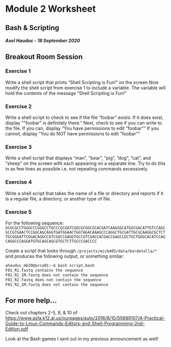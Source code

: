 # Module 2 Worksheet
## Bash & Scripting
#### *Axel Hauduc - 18 September 2020*

## Breakout Room Session
### Exercise 1
Write a shell script that prints “Shell Scripting is Fun!” on the screen
Now modify the shell script from exercise 1 to include a variable. The variable will hold the contents of the message “Shell Scripting is Fun!”


### Exercise 2
Write a shell script to check to see if the file “foobar” exists. If it does exist, display “"foobar" is definitely there.” Next, check to see if you can write to the file. If you can, display “You have permissions to edit "foobar"” If you cannot, display “You do NOT have permissions to edit "foobar"”

### Exercise 3
Write a shell script that displays “man”, ”bear”, ”pig”, ”dog”, ”cat”, and “sheep” on the screen with each appearing on a separate line. Try to do this in as few lines as possible i.e. not repeating commands excessively.

### Exercise 4
Write a shell script that takes the name of a file or directory and reports if it is a regular file, a directory, or another type of file.


### Exercise 5
For the following sequence:
```GCGCGCCTGGGCCCGGGCCTGCCCGCGATCGGCGCGGCGCACGATCAAGGGCATGGCGACATTGTCCAGCGCCGTGAACTCCGGCAGCAGGTGATGGAACTGGTAGACAAAGCCCAGGCTGCGATTGCGCAAGGCGCTCTTGCGGGATTCGGACAGGCCGTCGGCCGAGGTGCCGTCGACCACGACCGAGCCGCTGCTGGGCACATCCAGCAGGCCCAGGATGTGCAGCAGCGTGCTCTTGCCCGACCCC```

Create a script that looks through ```/projects/micb405/data/bordetella/*``` and produces the following output, or something similar:
```bash
ahauduc_mb20@orca01:~$ bash script.bash
F01_R1.fastq contains the sequence
F01_R1_1M.fastq does not contain the sequence
F01_R2.fastq does not contain the sequence
F01_R2_1M.fastq does not contain the sequence
```

## For more help...
Check out chapters 2-5, 8, & 10 of https://www.asfa.k12.al.us/ourpages/auto/2016/8/10/55689107/A-Practical-Guide-to-Linux-Commands-Editors-and-Shell-Programming-2nd-Edition.pdf


Look at the Bash games I sent out in my previous announcement as well!


